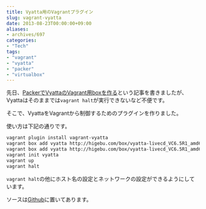 ```yaml
---
title: Vyatta用のVagrantプラグイン
slug: vagrant-vyatta
date: 2013-08-23T00:00:00+09:00
aliases:
- archives/697
categories: 
- "Tech"
tags: 
- "vagrant"
- "vyatta"
- "packer"
- "virtualbox"
---
```


先日、[PackerでVyattaのVagrant用boxを作る][1]という記事を書きましたが、Vyattaはそのままでは`vagrant halt`が実行できないなど不便です。

そこで、VyattaをVagrantから制御するためのプラグインを作りました。

使い方は下記の通りです。

```bash
vagrant plugin install vagrant-vyatta
vagrant box add vyatta http://higebu.com/box/vyatta-livecd_VC6.5R1_amd64_virtualbox.box # chefなし
vagrant box add vyatta http://higebu.com/box/vyatta-livecd_VC6.5R1_amd64_chef_virtualbox.box # chef入り
vagrant init vyatta
vagrant up
vagrant halt
```

`vagrant halt`の他にホスト名の設定とネットワークの設定ができるようにしています。

ソースは[Github][2]に置いてあります。

 [1]: /blog/2013/08/15/packer-vyatta/
 [2]: https://github.com/higebu/vagrant-vyatta
